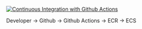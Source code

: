 [![Continuous Integration with Github Actions](https://github.com/anthonyleier/api-rest-spring/actions/workflows/ci.yml/badge.svg)](https://github.com/anthonyleier/api-rest-spring/actions/workflows/ci.yml)

Developer -> Github -> Github Actions -> ECR -> ECS
